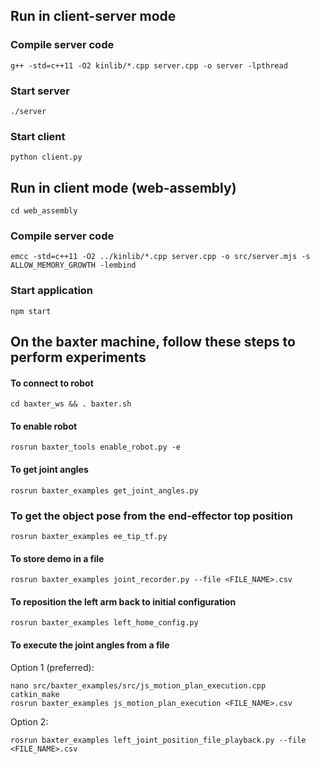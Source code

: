 ## Run in client-server mode
### Compile server code

`g++ -std=c++11 -O2 kinlib/*.cpp server.cpp -o server -lpthread`

### Start server
`./server`

### Start client
`python client.py`




## Run in client mode (web-assembly)

`cd web_assembly`

### Compile server code

`emcc -std=c++11 -O2 ../kinlib/*.cpp server.cpp -o src/server.mjs -s ALLOW_MEMORY_GROWTH -lembind`

### Start application
`npm start`




## On the baxter machine, follow these steps to perform experiments

#### To connect to robot
`cd baxter_ws && . baxter.sh`

#### To enable robot
`rosrun baxter_tools enable_robot.py -e`

#### To get joint angles
`rosrun baxter_examples get_joint_angles.py`

### To get the object pose from the end-effector top position
`rosrun baxter_examples ee_tip_tf.py`

#### To store demo in a file
`rosrun baxter_examples joint_recorder.py --file <FILE_NAME>.csv`

#### To reposition the left arm back to initial configuration
`rosrun baxter_examples left_home_config.py`

#### To execute the joint angles from a file

Option 1 (preferred):

  ```
  nano src/baxter_examples/src/js_motion_plan_execution.cpp 
  catkin_make
  rosrun baxter_examples js_motion_plan_execution <FILE_NAME>.csv
  ```

Option 2:

`rosrun baxter_examples left_joint_position_file_playback.py --file <FILE_NAME>.csv`
